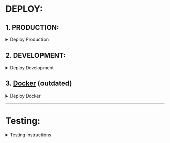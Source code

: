 # DEPLOY:

## 1. PRODUCTION:
<details>
<summary>
Deploy Production
</summary>

1. **Download Anyplace**:
   
    For the latest binaries visit our Github releases, and `unzip`, e.g, using:

    ```
    $ unzip anyplace_<version>.zip
    ```
    Or simply follow the standard `sbt` instructions after cloning the project.


2. **Generate application key**:
   
   This is now required for security purposes.  
   Generate one using the `sbt shell` (inside IntelliJ):
   ```
   playGenerateSecret
   ```

    [Read more](https://www.playframework.com/documentation/2.8.x/ApplicationSecret).


3. **Update [conf/application.conf](./conf/application.conf)**:
- `application.secret` - previous step
- `server.address` - The URL the server is running on.
- database settings (mongodb, etc)
- filesystem settings (optional):
  + `floorPlansRootDir`: directory of the floopr plans
  + `radioMapRawDir`: directory for the raw radiomap data
  + `radioMapFrozenDir`: directory for the frozen radiomaps
  + `tilerRootDir`: directory of the tiler

4. **Install [tiler dependencies](anyplace_tiler/README.md)**:

5. **Run anyplace service**:

   **Unix/Linux**:
    ```bash
    # LINUX / MACOSX
    $ cd anyplace_v3/bin
    $ chmod +x anyplace
    $ ./anyplace  (alternatively use: $ nohup ./anyplace > anyplace.log 2>&1 )
    # To stop press Ctrl-C or kill the respective process
    ```

    **Windows**:
    ```bash
    $ Go to the folder you unzipped in the prior step, then go to "bin"
    $ Double click  anyplace_v3.bat
    # To stop press Ctrl-C or kill the respective process through the task manager
    ``` 

6. **SSL and Cluster Configuration**:
+ Install a free certificate from
  [letsencrypt.org](https://letsencrypt.org/) on your Anyplace Server 
  to obtain a secure https connection. SSL is only optional for 
  web functionality. For Android, SSL is a prerequisite!


+ (Optional) Install a free load balancer from 
  [HAProxy](http://www.haproxy.org/) to scale your installation 
  to multiple Anplace servers. 
  In case of Anyplace cluster configuration, 
  please install the certificate on the load balancer.

***



</details>

## 2. DEVELOPMENT:
<details>
<summary>
Deploy Development
</summary>

Instead of pushing compiling and testing everything on a local machine,
these set of scripts send the code changes to a remote machine.
Those are then compile remotely

#### [deploy/watchdog.sh](./deploy/watchdog.sh):
Watches for file changes and automatically calls sync.sh

#### [deploy/sync.sh](./deploy/sync.sh):
Wrapper over push_code.sh
Also makes a curl request to trigger an automatic recompilation of the sources (sbt).

#### [deploy/push_code.sh](./deploy/push_code.sh):
Pushes any relevant Scala or JS code.

### TROUBLESHOOTING 
#### `\r` Windows issue:
```
sed -i 's/\r$//' *.sh
# ignore new changes in commits 
git update-index --assume-unchanged config.sh push_code.sh watchdog.sh sync.sh
```

</details>


## 3. [Docker](../docker/README.md) (outdated)
<details>
<summary>
Deploy Docker
</summary>
The backend's codebase has changed significantly.
All of it was rewritten to MongoDB, dependencies has changed,
and the docker image is now outdated.  
The backend now uses the latest version of `Play`, `Scala`,` sbt`, making its deployment easier.

Any contributions from the community on docker are welcome.

</details>

---
# Testing:
<details>
<summary>
Testing Instructions
</summary>

Just open a browser and test the following URLs:
```bash
$ http://localhost:9000/viewer
$ http://localhost:9000/architect
$ http://localhost:9000/developers
```

You can obviously setup the service on an IP/Domain name by configuring the underlying
Operating System with standard unix, mac or windows configurations.
</details>
